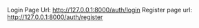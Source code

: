 Login Page Url: http://127.0.0.1:8000/auth/login
Register page url: http://127.0.0.1:8000/auth/register